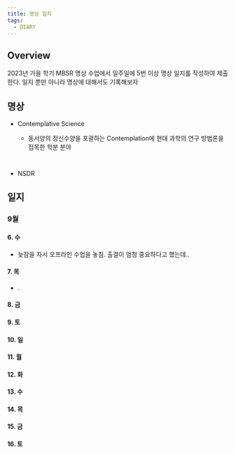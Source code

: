 ```yaml
---
title: 명상 일지
tags:
  - DIARY
---
```

## Overview
2023년 가을 학기 MBSR 명상 수업에서 일주일에 5번 이상 명상 일지를 작성하여 제출한다.
일지 뿐만 아니라 명상에 대해서도 기록해보자

## 명상
- Contemplative Science
	- 동서양의 정신수양을 포괄하는 Contemplation에 현대 과학의 연구 방법론을 접목한 학분 분야
	```mermaid
	
	
	```

- NSDR

## 일지
### 9월

#### 6. 수
- 늦잠을 자서 오프라인 수업을 놓침. 출결이 엄청 중요하다고 했는데..
#### 7. 목
- .
#### 8. 금
#### 9. 토
#### 10. 일

#### 11. 월

#### 12. 화

#### 13. 수

#### 14. 목

#### 15. 금

#### 16. 토

